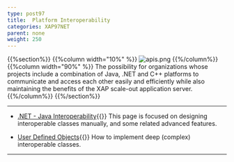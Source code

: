 ```yaml
---
type: post97
title:  Platform Interoperability
categories: XAP97NET
parent: none
weight: 250
---
```




{{%section%}}
{{%column width="10%" %}}
![apis.png](/attachment_files/subject/apis.png)
{{%/column%}}
{{%column width="90%" %}}
The possibility for organizations whose projects include a combination of Java, .NET and C++ platforms to communicate and access each other easily and efficiently while also maintaining the benefits of the XAP scale-out application server.
{{%/column%}}
{{%/section%}}



<hr/>


- [.NET - Java Interoperability](./dotnet-java-interoperability.html){{<wbr>}}
This page is focused on designing interoperable classes manually, and some related advanced features.

- [User Defined Objects](./interoperability-of-user-defined-objects.html){{<wbr>}}
How to implement deep (complex) interoperable classes.

<hr/>
